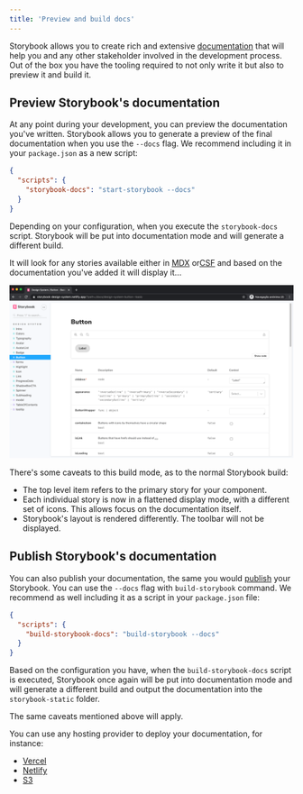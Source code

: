 ```yaml
---
title: 'Preview and build docs'
---
```


Storybook allows you to create rich and extensive [documentation](./introduction.md) that will help you and any other stakeholder involved in the development process. Out of the box you have the tooling required to not only write it but also to preview it and build it.

## Preview Storybook's documentation

At any point during your development, you can preview the documentation you've written. Storybook allows you to generate a preview of the final documentation when you use the `--docs` flag. We recommend including it in your `package.json` as a new script:

```json
{
  "scripts": {
    "storybook-docs": "start-storybook --docs"
  }
}
```

Depending on your configuration, when you execute the `storybook-docs` script. Storybook will be put into documentation mode and will generate a different build.

It will look for any stories available either in [MDX](./mdx.md) or[CSF](../writing-stories/introduction.md#component-story-format) and based on the documentation you've added it will display it...

![Storybook in documentation mode](./storybook-docs-build.png)

There's some caveats to this build mode, as to the normal Storybook build:

- The top level item refers to the primary story for your component.
- Each individual story is now in a flattened display mode, with a different set of icons. This allows focus on the documentation itself.
- Storybook's layout is rendered differently. The toolbar will not be displayed.

## Publish Storybook's documentation

You can also publish your documentation, the same you would [publish](../workflows/publish-storybook.md) your Storybook. You can use the `--docs` flag with `build-storybook` command. We recommend as well including it as a script in your `package.json` file:

```json
{
  "scripts": {
    "build-storybook-docs": "build-storybook --docs"
  }
}
```

Based on the configuration you have, when the `build-storybook-docs` script is executed, Storybook once again will be put into documentation mode and will generate a different build and output the documentation into the `storybook-static` folder.

The same caveats mentioned above will apply.

You can use any hosting provider to deploy your documentation, for instance:

- [Vercel](https://vercel.com/)
- [Netlify](https://www.netlify.com/)
- [S3](https://aws.amazon.com/en/s3/)
